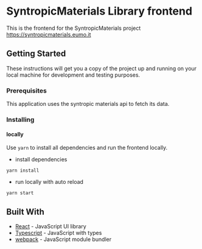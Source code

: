 # SyntropicMaterials Library frontend

This is the frontend for the SyntropicMaterials project  <https://syntropicmaterials.eumo.it>

## Getting Started

These instructions will get you a copy of the project up and running on your local machine for development and testing purposes.

### Prerequisites

This application uses the syntropic materials api to fetch its data. 

### Installing

#### locally

Use `yarn` to install all dependencies and run the frontend locally.

- install dependencies
```
yarn install 
```

- run locally with auto reload
```
yarn start
```

## Built With

* [React](https://reactjs.org) - JavaScript UI library
* [Typescript](https://www.typescriptlang.org/) - JavaScript with types
* [webpack](https://webpack.js.org) - JavaScript module bundler
